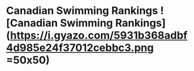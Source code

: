 # Canadian Swimming Rankings    ![Canadian Swimming Rankings](https://i.gyazo.com/5931b368adbf4d985e24f37012cebbc3.png =50x50)